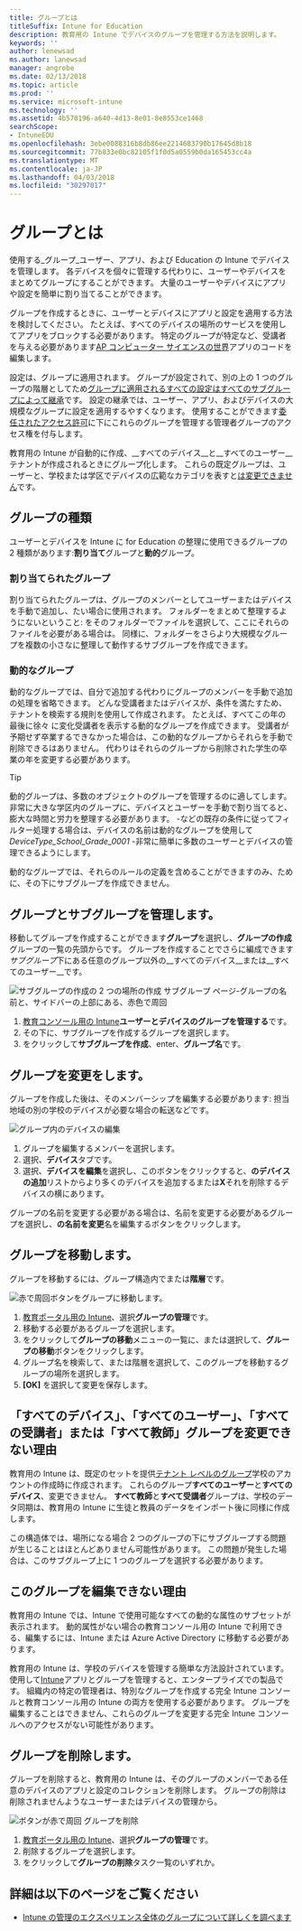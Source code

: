 ```yaml
---
title: グループとは
titleSuffix: Intune for Education
description: 教育用の Intune でデバイスのグループを管理する方法を説明します。
keywords: ''
author: lenewsad
ms.author: lanewsad
manager: angrobe
ms.date: 02/13/2018
ms.topic: article
ms.prod: ''
ms.service: microsoft-intune
ms.technology: ''
ms.assetid: 4b570196-a640-4d13-8e01-8e8553ce1468
searchScope:
- IntuneEDU
ms.openlocfilehash: 3ebe0088316b8db86ee2214683790b17645d8b18
ms.sourcegitcommit: 77b833e0bc82105f1f0d5a0559b0da165453cc4a
ms.translationtype: MT
ms.contentlocale: ja-JP
ms.lasthandoff: 04/03/2018
ms.locfileid: "30297017"
---
```

# <a name="what-are-groups"></a>グループとは

使用する_グループ_ユーザー、アプリ、および Education の Intune でデバイスを管理します。 各デバイスを個々に管理する代わりに、ユーザーやデバイスをまとめてグループにすることができます。 大量のユーザーやデバイスにアプリや設定を簡単に割り当てることができます。

グループを作成するときに、ユーザーとデバイスにアプリと設定を適用する方法を検討してください。 たとえば、すべてのデバイスの場所のサービスを使用してアプリをブロックする必要があります。 特定のグループが特定など、受講者を与える必要があります[AP コンピューター サイエンスの世界](https://www.tealsk12.org)アプリのコードを編集します。

設定は、グループに適用されます。 グループが設定されて、別の上の 1 つのグループの階層としてため[グループに適用されるすべての設定はすべてのサブグループによって継承](settings-inheritance.md)です。 設定の継承では、ユーザー、アプリ、およびデバイスの大規模なグループに設定を適用するやすくなります。 使用することができます[委任されたアクセス許可](group-admin-delegate.md#how-do-i-assign-admin-groups)に下にこれらのグループを管理する管理者グループのアクセス権を付与します。

教育用の Intune が自動的に作成、__すべてのデバイス__と__すべてのユーザー__テナントが作成されるときにグループ化します。 これらの既定グループは、ユーザーと、学校または学区でデバイスの広範なカテゴリを表すと[は変更できません](what-are-groups.md#why-cant-i-change-the-all-devices-all-users-all-students-or-all-teachers-groups)です。

## <a name="group-types"></a>グループの種類

ユーザーとデバイスを Intune に for Education の整理に使用できるグループの 2 種類があります:**割り当て**グループと**動的**グループ。

### <a name="assigned-groups"></a>割り当てられたグループ

割り当てられたグループは、グループのメンバーとしてユーザーまたはデバイスを手動で追加し、たい場合に使用されます。 フォルダーをまとめて整理するようにないということ: をそのフォルダーでファイルを選択して、ここにそれらのファイルを必要がある場合は。 同様に、フォルダーをさらより大規模なグループを複数の小さなに整理して動作するサブグループを作成できます。

### <a name="dynamic-groups"></a>動的なグループ

動的なグループでは、自分で追加する代わりにグループのメンバーを手動で追加の処理を省略できます。 どんな受講者またはデバイスが、条件を満たすため、テナントを検索する規則を使用して作成されます。 たとえば、すべてこの年の最後に徐々 に変化受講者を表示する動的なグループを作成できます。 受講者が予期せず卒業するできなかった場合は、この動的なグループからそれらを手動で削除できるはありません。 代わりはそれらのグループから削除された学生の卒業の年を変更する必要があります。

> [!TIP]
> 動的グループは、多数のオブジェクトのグループを管理するのに適してします。 非常に大きな学区内のグループに、デバイスとユーザーを手動で割り当てると、膨大な時間と労力を整理する必要があります。 -などの既存の条件に従ってフィルター処理する場合は、デバイスの名前は動的なグループを使用して*DeviceType_School_Grade_0001* -非常に簡単に多数のユーザーとデバイスの管理できるようにします。

動的なグループでは、それらのルールの定義を含めることができますのみ、ために、その下にサブグループを作成できません。 

## <a name="managing-groups-and-subgroups"></a>グループとサブグループを管理します。

移動してグループを作成することができます**グループ**を選択し、**グループの作成**グループの一覧の先頭からです。 グループを作成することでさらに編成できます*サブグループ*下にある任意のグループ以外の__すべてのデバイス__または__すべてのユーザー__です。

  ![サブグループの作成の 2 つの場所の作成 サブグループ ページ-グループの名前と、サイドバーの上部にある、赤色で周回](./media/groups-007-create-subgroup.png)

1. [教育コンソール用の Intune](https://intuneeducation.portal.azure.com)**ユーザーとデバイスのグループを管理する**です。
2. その下に、サブグループを作成するグループを選択します。
3. をクリックして**サブグループを作成**、enter、**グループ名**です。

## <a name="making-changes-to-groups"></a>グループを変更をします。

グループを作成した後は、そのメンバーシップを編集する必要があります: 担当地域の別の学校のデバイスが必要な場合の転送などです。

  ![グループ内のデバイスの編集](./media/groups-008-edit-group-membership.png)

1. グループを編集するメンバーを選択します。
2. 選択、**デバイス**タブです。
3. 選択、**デバイスを編集**を選択し、このボタンをクリックすると、**のデバイスの追加**リストからより多くのデバイスを追加するまたは**X**それを削除するデバイスの横にあります。

グループの名前を変更する必要がある場合は、名前を変更する必要があるグループを選択し、**の名前を変更**名を編集するボタンをクリックします。

## <a name="move-a-group"></a>グループを移動します。

グループを移動するには、グループ構造内でまたは**階層**です。

  ![赤で周回ボタンをグループに移動します。](./media/groups-010-move-groups.png)

1.  [教育ポータル用の Intune](https://intuneeducation.portal.azure.com)、選択**グループの管理**です。
2. 移動する必要があるグループを選択します。
3.  をクリックして**グループの移動**メニューの一覧に、または選択して、**グループの移動**ボタンをクリックします。
4.  グループ名を検索して、または階層を選択して、このグループを移動するグループの場所を選択します。
5.  **[OK]** を選択して変更を保存します。

## <a name="why-cant-i-change-the-all-devices-all-users-all-students-or-all-teachers-groups"></a>「すべてのデバイス」、「すべてのユーザー」、「すべての受講者」または「すべて教師」グループを変更できない理由

教育用の Intune は、既定のセットを提供[テナント レベルのグループ](what-are-tenants.md)学校のアカウントの作成時に作成されます。 これらのグループ**すべてのユーザー**と**すべてのデバイス**、変更できません。 **すべて教師**と**すべて受講者**グループは、学校のデータ同期は、教育用の Intune に生徒と教員のデータをインポート後に同様に作成します。

この構造体では、場所になる場合 2 つのグループの下にサブグループする問題が生じることはほとんどありません可能性があります。 この問題が発生した場合は、このサブグループ上に 1 つのグループを選択する必要があります。

  <!--![Subgroup under multiple groups error message appears](./media/groups-012-subgroup-is-under-two-groups-warning.png)-->

## <a name="why-cant-i-edit-this-group"></a>このグループを編集できない理由

教育用の Intune では、Intune で使用可能なすべての動的な属性のサブセットが表示されます。 動的属性がない場合の教育コンソール用の Intune で利用できる、編集するには、Intune または Azure Active Directory に移動する必要があります。

教育用の Intune は、学校のデバイスを管理する簡単な方法設計されています。 使用して[Intune](https://docs.microsoft.com/intune/what-is-intune)アプリとグループを管理すると、エンタープライズでの製品です。 組織内の特定の管理者は、特別なグループを作成する完全 Intune コンソールと教育コンソール用の Intune の両方を使用する必要があります。 グループを編集することはできません、これらのグループを変更する完全 Intune コンソールへのアクセスがない可能性があります。

## <a name="delete-a-group"></a>グループを削除します。

グループを削除すると、教育用の Intune は、そのグループのメンバーである任意のデバイスのアプリと設定のコレクションを削除します。 グループの削除は削除されませんようなユーザーまたはデバイスの管理から。

  ![ボタンが赤で周回 グループを削除](./media/groups-011-delete-groups.png)

1.  [教育ポータル用の Intune](https://intuneeducation.portal.azure.com)、選択**グループの管理**です。
2. 削除するグループを選択します。
3.  をクリックして**グループの削除**タスク一覧のいずれか。

## <a name="find-out-more"></a>詳細は以下のページをご覧ください

- [Intune の管理のエクスペリエンス全体のグループについて詳しくを調べます](https://docs.microsoft.com/intune/deploy-use/use-groups-to-manage-users-and-devices-with-microsoft-intune)
